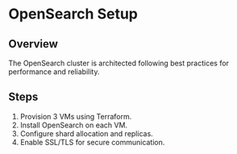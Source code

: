 # OpenSearch Setup

## Overview
The OpenSearch cluster is architected following best practices for performance and reliability.

## Steps
1. Provision 3 VMs using Terraform.
2. Install OpenSearch on each VM.
3. Configure shard allocation and replicas.
4. Enable SSL/TLS for secure communication.